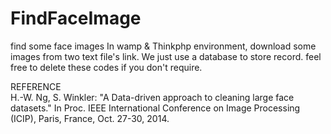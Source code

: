 # FindFaceImage
find some face images
In wamp & Thinkphp environment, download some images from two text file's link.
We just use a database to store record. feel free to delete these codes if you don't require.



REFERENCE</br>
H.-W. Ng, S. Winkler: "A Data-driven approach to cleaning large face datasets." In Proc. IEEE International Conference on Image Processing (ICIP), Paris, France, Oct. 27-30, 2014.
